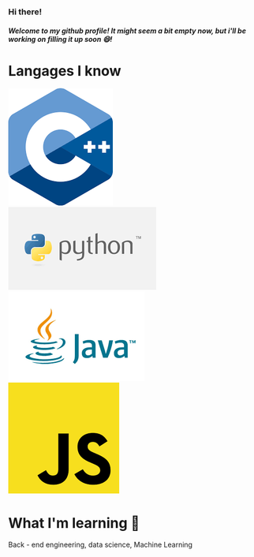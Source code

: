 ### Hi there! 
##### Welcome to my github profile! It might seem a bit empty now, but i'll be working on filling it up soon 😄!


# Langages I know 
![c++](Misc/cp.png)
![python](Misc/python.png)
![Java](Misc/java.png)
![Javascript](Misc/js.png)


# What I'm learning 🌱
Back - end engineering, data science, Machine Learning


<!--
**adi-bal/adi-bal** is a ✨ _special_ ✨ repository because its `README.md` (this file) appears on your GitHub profile.

Here are some ideas to get you started:

- 🔭 I’m currently working on ...
- 🌱 I’m currently learning ...
- 👯 I’m looking to collaborate on ...
- 🤔 I’m looking for help with ...
- 💬 Ask me about ...
- 📫 How to reach me: ...
- 😄 Pronouns: ...
- ⚡ Fun fact: ...
-->
